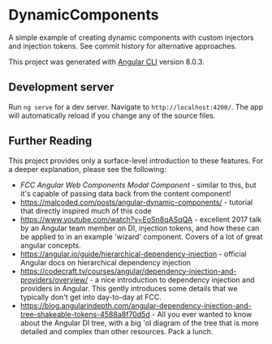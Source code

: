 # DynamicComponents

A simple example of creating dynamic components with custom injectors and injection tokens.  See commit history for alternative approaches. 

This project was generated with [Angular CLI](https://github.com/angular/angular-cli) version 8.0.3.

## Development server

Run `ng serve` for a dev server. Navigate to `http://localhost:4200/`. The app will automatically reload if you change any of the source files.

## Further Reading

This project provides only a surface-level introduction to these features.  For a deeper explanation, please see the following:

 * *FCC Angular Web Components Modal Component* - similar to this, but it's capable of passing data back from the content component!
 * https://malcoded.com/posts/angular-dynamic-components/ - tutorial that directly inspired much of this code
 * https://www.youtube.com/watch?v=EoSn8qASqQA - excellent 2017 talk by an Angular team member on DI, 
 injection tokens, and how these can be applied to in an example 'wizard' component.  Covers of a lot of great angular concepts.
 * https://angular.io/guide/hierarchical-dependency-injection - official Angular docs on hierarchical dependency injection
 * https://codecraft.tv/courses/angular/dependency-injection-and-providers/overview/ - a nice introduction to dependency injection and providers
 in Angular.  This gently introduces some details that we typically don't get into day-to-day at FCC.
 * https://blog.angularindepth.com/angular-dependency-injection-and-tree-shakeable-tokens-4588a8f70d5d - All you ever wanted
 to know about the Angular DI tree, with a big 'ol diagram of the tree that is more detailed and complex than other resources.  Pack a lunch.
